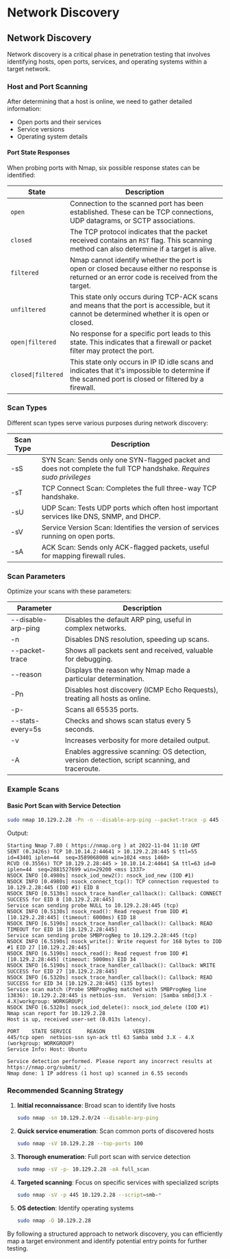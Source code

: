 # Network Discovery

## Network Discovery

Network discovery is a critical phase in penetration testing that involves identifying hosts, open ports, services, and operating systems within a target network.

### Host and Port Scanning

After determining that a host is online, we need to gather detailed information:

* Open ports and their services
* Service versions
* Operating system details

#### Port State Responses

When probing ports with Nmap, six possible response states can be identified:

| **State**          | **Description**                                                                                                                                     |
| ------------------ | --------------------------------------------------------------------------------------------------------------------------------------------------- |
| `open`             | Connection to the scanned port has been established. These can be TCP connections, UDP datagrams, or SCTP associations.                             |
| `closed`           | The TCP protocol indicates that the packet received contains an `RST` flag. This scanning method can also determine if a target is alive.           |
| `filtered`         | Nmap cannot identify whether the port is open or closed because either no response is returned or an error code is received from the target.        |
| `unfiltered`       | This state only occurs during TCP-ACK scans and means that the port is accessible, but it cannot be determined whether it is open or closed.        |
| `open\|filtered`   | No response for a specific port leads to this state. This indicates that a firewall or packet filter may protect the port.                          |
| `closed\|filtered` | This state only occurs in IP ID idle scans and indicates that it's impossible to determine if the scanned port is closed or filtered by a firewall. |

### Scan Types

Different scan types serve various purposes during network discovery:

| Scan Type | Description                                                                                                          |
| --------- | -------------------------------------------------------------------------------------------------------------------- |
| -sS       | SYN Scan: Sends only one SYN-flagged packet and does not complete the full TCP handshake. _Requires sudo privileges_ |
| -sT       | TCP Connect Scan: Completes the full three-way TCP handshake.                                                        |
| -sU       | UDP Scan: Tests UDP ports which often host important services like DNS, SNMP, and DHCP.                              |
| -sV       | Service Version Scan: Identifies the version of services running on open ports.                                      |
| -sA       | ACK Scan: Sends only ACK-flagged packets, useful for mapping firewall rules.                                         |

### Scan Parameters

Optimize your scans with these parameters:

| Parameter          | Description                                                                                    |
| ------------------ | ---------------------------------------------------------------------------------------------- |
| --disable-arp-ping | Disables the default ARP ping, useful in complex networks.                                     |
| -n                 | Disables DNS resolution, speeding up scans.                                                    |
| --packet-trace     | Shows all packets sent and received, valuable for debugging.                                   |
| --reason           | Displays the reason why Nmap made a particular determination.                                  |
| -Pn                | Disables host discovery (ICMP Echo Requests), treating all hosts as online.                    |
| -p-                | Scans all 65535 ports.                                                                         |
| --stats-every=5s   | Checks and shows scan status every 5 seconds.                                                  |
| -v                 | Increases verbosity for more detailed output.                                                  |
| -A                 | Enables aggressive scanning: OS detection, version detection, script scanning, and traceroute. |

### Example Scans

#### Basic Port Scan with Service Detection

```bash
sudo nmap 10.129.2.28 -Pn -n --disable-arp-ping --packet-trace -p 445 --reason -sV
```

Output:

```
Starting Nmap 7.80 ( https://nmap.org ) at 2022-11-04 11:10 GMT
SENT (0.3426s) TCP 10.10.14.2:44641 > 10.129.2.28:445 S ttl=55 id=43401 iplen=44  seq=3589068008 win=1024 <mss 1460>
RCVD (0.3556s) TCP 10.129.2.28:445 > 10.10.14.2:44641 SA ttl=63 id=0 iplen=44  seq=2881527699 win=29200 <mss 1337>
NSOCK INFO [0.4980s] nsock_iod_new2(): nsock_iod_new (IOD #1)
NSOCK INFO [0.4980s] nsock_connect_tcp(): TCP connection requested to 10.129.2.28:445 (IOD #1) EID 8
NSOCK INFO [0.5130s] nsock_trace_handler_callback(): Callback: CONNECT SUCCESS for EID 8 [10.129.2.28:445]
Service scan sending probe NULL to 10.129.2.28:445 (tcp)
NSOCK INFO [0.5130s] nsock_read(): Read request from IOD #1 [10.129.2.28:445] (timeout: 6000ms) EID 18
NSOCK INFO [6.5190s] nsock_trace_handler_callback(): Callback: READ TIMEOUT for EID 18 [10.129.2.28:445]
Service scan sending probe SMBProgNeg to 10.129.2.28:445 (tcp)
NSOCK INFO [6.5190s] nsock_write(): Write request for 168 bytes to IOD #1 EID 27 [10.129.2.28:445]
NSOCK INFO [6.5190s] nsock_read(): Read request from IOD #1 [10.129.2.28:445] (timeout: 5000ms) EID 34
NSOCK INFO [6.5190s] nsock_trace_handler_callback(): Callback: WRITE SUCCESS for EID 27 [10.129.2.28:445]
NSOCK INFO [6.5320s] nsock_trace_handler_callback(): Callback: READ SUCCESS for EID 34 [10.129.2.28:445] (135 bytes)
Service scan match (Probe SMBProgNeg matched with SMBProgNeg line 13836): 10.129.2.28:445 is netbios-ssn.  Version: |Samba smbd|3.X - 4.X|workgroup: WORKGROUP|
NSOCK INFO [6.5320s] nsock_iod_delete(): nsock_iod_delete (IOD #1)
Nmap scan report for 10.129.2.28
Host is up, received user-set (0.013s latency).

PORT    STATE SERVICE     REASON         VERSION
445/tcp open  netbios-ssn syn-ack ttl 63 Samba smbd 3.X - 4.X (workgroup: WORKGROUP)
Service Info: Host: Ubuntu

Service detection performed. Please report any incorrect results at https://nmap.org/submit/ .
Nmap done: 1 IP address (1 host up) scanned in 6.55 seconds
```

### Recommended Scanning Strategy

1.  **Initial reconnaissance**: Broad scan to identify live hosts

    ```bash
    sudo nmap -sn 10.129.2.0/24 --disable-arp-ping
    ```
2.  **Quick service enumeration**: Scan common ports of discovered hosts

    ```bash
    sudo nmap -sV 10.129.2.28 --top-ports 100
    ```
3.  **Thorough enumeration**: Full port scan with service detection

    ```bash
    sudo nmap -sV -p- 10.129.2.28 -oA full_scan
    ```
4.  **Targeted scanning**: Focus on specific services with specialized scripts

    ```bash
    sudo nmap -sV -p 445 10.129.2.28 --script=smb-*
    ```
5.  **OS detection**: Identify operating systems

    ```bash
    sudo nmap -O 10.129.2.28
    ```

By following a structured approach to network discovery, you can efficiently map a target environment and identify potential entry points for further testing.
